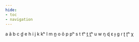 ```yaml
---
hide:
- toc
- navigation
---
```

a
ã
b
c
d̪
e
h
i
j
k
kʰ
l
m
n̪
o
õ
p
pʰ
s
t
tʰ
t̪
t̪ʰ
u
w
ŋ
ɖ
ɛ
ɟ
ɡ
ɾ
ʈ
ʈʰ
χ

